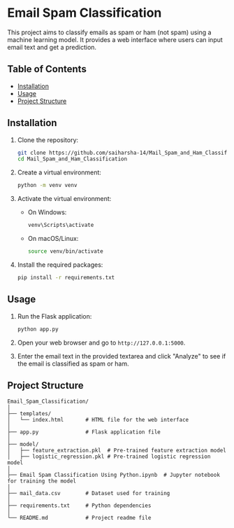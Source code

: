 
# Email Spam Classification

This project aims to classify emails as spam or ham (not spam) using a machine learning model. It provides a web interface where users can input email text and get a prediction.

## Table of Contents

- [Installation](#installation)
- [Usage](#usage)
- [Project Structure](#project-structure)

## Installation

1. Clone the repository:

   ```bash
   git clone https://github.com/saiharsha-14/Mail_Spam_and_Ham_Classification.git
   cd Mail_Spam_and_Ham_Classification
   ```

2. Create a virtual environment:

   ```bash
   python -m venv venv
   ```

3. Activate the virtual environment:

   - On Windows:

     ```bash
     venv\Scripts\activate
     ```

   - On macOS/Linux:

     ```bash
     source venv/bin/activate
     ```

4. Install the required packages:

   ```bash
   pip install -r requirements.txt
   ```

## Usage

1. Run the Flask application:

   ```bash
   python app.py
   ```

2. Open your web browser and go to `http://127.0.0.1:5000`.

3. Enter the email text in the provided textarea and click "Analyze" to see if the email is classified as spam or ham.

## Project Structure

```plaintext
Email_Spam_Classification/
│
├── templates/
│   └── index.html       # HTML file for the web interface
│
├── app.py               # Flask application file
│
├── model/
│   ├── feature_extraction.pkl  # Pre-trained feature extraction model
│   ├── logistic_regression.pkl # Pre-trained logistic regression model
│
├── Email Spam Classification Using Python.ipynb  # Jupyter notebook for training the model
│
├── mail_data.csv        # Dataset used for training
│
├── requirements.txt     # Python dependencies
│
└── README.md            # Project readme file
```